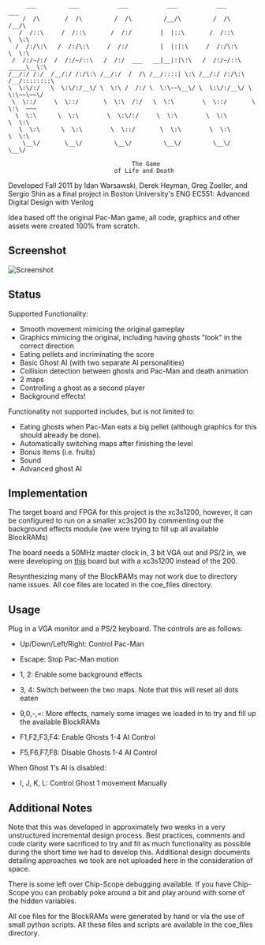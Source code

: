     
         ___         ___           ___           ___           ___           ___     
        /  /\       /  /\         /  /\         /__/\         /  /\         /__/\    
       /  /::\     /  /::\       /  /:/        |  |::\       /  /::\        \  \:\   
      /  /:/\:\   /  /:/\:\     /  /:/         |  |:|:\     /  /:/\:\        \  \:\  
     /  /:/~/:/  /  /:/~/::\   /  /:/  ___   __|__|:|\:\   /  /:/~/::\   _____\__\:\ 
    /__/:/ /:/  /__/:/ /:/\:\ /__/:/  /  /\ /__/::::| \:\ /__/:/ /:/\:\ /__/::::::::\
    \  \:\/:/   \  \:\/:/__\/ \  \:\ /  /:/ \  \:\~~\__\/ \  \:\/:/__\/ \  \:\~~\~~\/
     \  \::/     \  \::/       \  \:\  /:/   \  \:\        \  \::/       \  \:\  ~~~ 
      \  \:\      \  \:\        \  \:\/:/     \  \:\        \  \:\        \  \:\     
       \  \:\      \  \:\        \  \::/       \  \:\        \  \:\        \  \:\    
        \__\/       \__\/         \__\/         \__\/         \__\/         \__\/    
    
                                       The Game
                                  of Life and Death


Developed Fall 2011 by Idan Warsawski, Derek Heyman, Greg Zoeller, and Sergio Shin as a final project in Boston University's ENG EC551: Advanced Digital Design with Verilog

Idea based off the original Pac-Man game, all code, graphics and other assets were created 100% from scratch.

Screenshot
----------
![Screenshot](http://i.imgur.com/dzFic.jpg)

Status
------

Supported Functionality:
* Smooth movement mimicing the original gameplay
* Graphics mimicing the original, including having ghosts "look" in the correct direction
* Eating pellets and incriminating the score
* Basic Ghost AI (with two separate AI personalities)
* Collision detection between ghosts and Pac-Man and death animation
* 2 maps
* Controlling a ghost as a second player
* Background effects!

Functionality not supported includes, but is not limited to:
* Eating ghosts when Pac-Man eats a big pellet (although graphics for this should already be done).
* Automatically switching maps after finishing the level
* Bonus items (i.e. fruits)
* Sound
* Advanced ghost AI

Implementation
--------------
The target board and FPGA for this project is the xc3s1200, however, it can be configured to run on a smaller xc3s200 by commenting out the background effects module (we were trying to fill up all available BlockRAMs)

The board needs a 50MHz master clock in, 3 bit VGA out and PS/2 in, we were developing on [this](http://www.amazon.com/Digilent-Spartan-3-Board/dp/B005GA8N9E/ref=sr_1_8?s=electronics&ie=UTF8&qid=1331152052&sr=1-8) board but with a xc3s1200 instead of the 200.

Resynthesizing many of the BlockRAMs may not work due to directory name issues. All coe files are located in the coe_files directory.

Usage
-----

Plug in a VGA monitor and a PS/2 keyboard. The controls are as follows:
* Up/Down/Left/Right: Control Pac-Man
* Escape: Stop Pac-Man motion
* 1, 2: Enable some background effects
* 3, 4: Switch between the two maps. Note that this will reset all dots eaten
* 9,0,-,=: More effects, namely some images we loaded in to try and fill up the available BlockRAMs

* F1,F2,F3,F4: Enable Ghosts 1-4 AI Control
* F5,F6,F7,F8: Disable Ghosts 1-4 AI Control

When Ghost 1's AI is disabled:
* I, J, K, L: Control Ghost 1 movement Manually

Additional Notes
----------------
Note that this was developed in approximately two weeks in a very unstructured incremental design process. Best practices, comments and code clarity were sacrificed to try and fit as much functionality as possible during the short time we had to develop this. Additional design documents detailing approaches we took are not uploaded here in the consideration of space.

There is some left over Chip-Scope debugging available. If you have Chip-Scope you can probably poke around a bit and play around with some of the hidden variables.

All coe files for the BlockRAMs were generated by hand or via the use of small python scripts. All these files and scripts are available in the coe_files directory.
